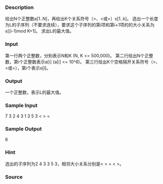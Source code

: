 
### Description
给出N个正整数a[1..N]，再给出K个关系符号（>、<或=）s[1..k]。
选出一个长度为L的子序列（不要求连续），要求这个子序列的第i项和第i+1项的的大小关系为s[(i-1)mod K+1]。
求出L的最大值。

### Input
第一行两个正整数，分别表示N和K (N, K <= 500,000)。
第二行给出N个正整数，第i个正整数表示a[i] (a[i] <= 10^6)。
第三行给出K个空格隔开关系符号（>、<或=），第i个表示s[i]。

### Output
一个正整数，表示L的最大值。

### Sample Input
7 3
2 4 3 1 3 5 3
< > =


### Sample Output
6



### Hint
选出的子序列为2 4 3 3 5 3，相邻大小关系分别是< > = < >。
### Source
